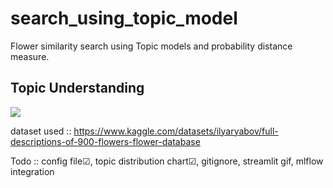 # search_using_topic_model

Flower similarity search using Topic models and probability distance measure.

## Topic Understanding

![](https://github.com/pooja-solaikannu/search_using_topic_model/docs/topic_viz.gif) 

dataset used :: https://www.kaggle.com/datasets/ilyaryabov/full-descriptions-of-900-flowers-flower-database

Todo :: config file&#9745;, topic distribution chart&#9745;, gitignore, streamlit gif, mlflow integration


